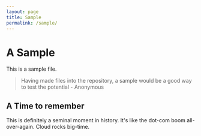 ```yaml
---
layout: page
title: Sample
permalink: /sample/
---
```

# A Sample

This is a sample file.

> Having made files into the repository, a sample would be a good way to test the potential
>         - Anonymous

## A Time to remember
This is definitely a seminal moment in history. It's like the dot-com boom all-over-again. Cloud rocks big-time.
